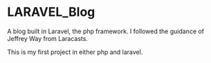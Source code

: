 # LARAVEL_Blog
A blog built in Laravel, the php framework. I followed the guidance of Jeffrey Way from Laracasts. 

This is my first project in either php and laravel. 
